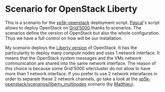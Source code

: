 # Scenario for OpenStack Liberty 

This is a scenario for the [xp5k-openstack](https://github.com/pmorillon/xp5k-openstack) deployment script. [Pascal](https://twitter.com/pmorillon)'s script allows to deploy OpenStack on [Grid'5000](http://grid5000.fr/) thanks to scenarios. The scenarios define the version of OpenStack but also the whole configuration. Thus we have a full control on how will be our installation. 

My scenario deploys the [Liberty version](https://www.openstack.org/software/liberty/) of OpenStack. It has the particularity to deploy many _compute_ nodes and uses 1 network interface. It means that the OpenStack system messages and the VMs network communication are shared into the same network interface. The reason of this choice is because some Grid'5000 site/cluster do not allow to have more than 1 network interface. If you prefer to use 2 network interafaces in order to separate these 2 network channels, go take a look at the [xp5k-openstack/scenarios/liberty_multinodes](https://github.com/msimonin/xp5k-openstack/tree/multinode/scenarios/liberty_multinodes) scenario (by [Matthieu](https://twitter.com/SimoninMatthieu)). 
